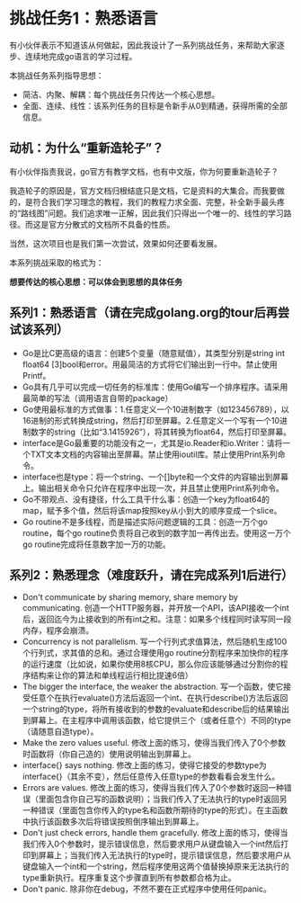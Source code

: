 # 挑战任务1：熟悉语言

有小伙伴表示不知道该从何做起，因此我设计了一系列挑战任务，来帮助大家逐步、连续地完成go语言的学习过程。

本挑战任务系列指导思想：

* 简洁、内聚、解耦：每个挑战任务只传达一个核心思想。
* 全面、连续、线性：该系列任务的目标是令新手从0到精通，获得所需的全部信息。

## 动机：为什么“重新造轮子”？

有小伙伴指责我说，go官方有教学文档，也有中文版，你为何要重新造轮子？

我造轮子的原因是，官方文档归根结底只是文档，它是资料的大集合。而我要做的，是符合我们学习理念的教程，我们的教程力求全面、完整，补全新手最头疼的“路线图”问题。我们追求唯一正解，因此我们只得出一个唯一的、线性的学习路径。而这是官方分散式的文档所不具备的性质。

当然，这次项目也是我们第一次尝试，效果如何还要看发展。

本系列挑战采取的格式为：

**想要传达的核心思想：可以体会到思想的具体任务**

## 系列1：熟悉语言（请在完成golang.org的tour后再尝试该系列）

* Go是比C更高级的语言：创建5个变量（随意赋值），其类型分别是string int float64 [3]bool和error。用最简洁的方式将它们输出到一行中。禁止使用Printf。
* Go具有几乎可以完成一切任务的标准库：使用Go编写一个排序程序。请采用最简单的写法（调用语言自带的package）
* Go使用最标准的方式做事：1.任意定义一个10进制数字（如123456789），以16进制的形式转换成string，然后打印至屏幕。2.任意定义一个写有一个10进制数字的string（比如“3.1415926”），将其转换为float64，然后打印至屏幕。
* interface是Go最重要的功能没有之一，尤其是io.Reader和io.Writer：请将一个TXT文本文档的内容输出至屏幕。禁止使用ioutil库。禁止使用Print系列命令。
* interface也是type：将一个string、一个[]byte和一个文件的内容输出到屏幕上。输出相关命令只允许在程序中出现一次，并且禁止使用Print系列命令。
* Go不带观点、没有捷径，什么工具干什么事：创造一个key为float64的map，赋予多个值，然后将该map按照key从小到大的顺序变成一个slice。
* Go routine不是多线程，而是描述实际问题逻辑的工具：创造一万个go routine，每个go routine负责将自己收到的数字加一再传出去。使用这一万个go routine完成将任意数字加一万的功能。

## 系列2：熟悉理念（难度跃升，请在完成系列1后进行）
* Don't communicate by sharing memory, share memory by communicating. 创造一个HTTP服务器，并开放一个API，该API接收一个int后，返回迄今为止接收到的所有int之和。注意：如果多个线程同时读写同一段内存，程序会崩溃。
* Concurrency is not parallelism. 写一个行列式求值算法，然后随机生成100个行列式，求其值的总和。通过合理使用go routine分割程序来加快你的程序的运行速度（比如说，如果你使用8核CPU，那么你应该能够通过分割你的程序结构来让你的算法和单线程运行相比提速6倍）
* The bigger the interface, the weaker the abstraction. 写一个函数，使它接受任意个在执行evaluate()方法后返回一个int、在执行describe()方法后返回一个string的type，将所有接收到的参数的evaluate和describe后的结果输出到屏幕上。在主程序中调用该函数，给它提供三个（或者任意个）不同的type（请随意自造type）。
* Make the zero values useful. 修改上面的练习，使得当我们传入了0个参数时函数将（你自己造的）使用说明输出到屏幕上。
* interface{} says nothing. 修改上面的练习，使得它接受的参数type为interface{}（其余不变），然后任意传入任意type的参数看看会发生什么。
* Errors are values. 修改上面的练习，使得当我们传入了0个参数时返回一种错误（里面包含你自己写的函数说明）；当我们传入了无法执行的type时返回另一种错误（里面包含你传入的type名和函数所期待的type的形式）。在主函数中执行该函数多次后将错误按照倒序输出到屏幕上。
* Don't just check errors, handle them gracefully. 修改上面的练习，使得当我们传入0个参数时，提示错误信息，然后要求用户从键盘输入一个int然后打印到屏幕上；当我们传入无法执行的type时，提示错误信息，然后要求用户从键盘输入一个int和一个string，然后程序使用这两个值替换掉原来无法执行的type重新执行。程序重复这个步骤直到所有参数都合格为止。
* Don't panic. 除非你在debug，不然不要在正式程序中使用任何panic。
